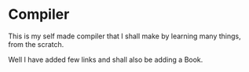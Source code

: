 # Compiler
This is my self made compiler that I shall make by learning many things, from the scratch. 

Well I have added few links and shall also be adding a Book. 
